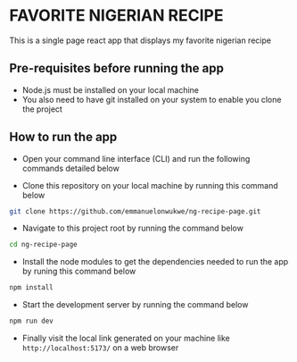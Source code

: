 # FAVORITE NIGERIAN RECIPE

This is a single page react app that displays my favorite nigerian recipe

## Pre-requisites before running the app

- Node.js must be installed on your local machine
- You also need to have git installed on your system to enable you clone the project

## How to run the app
- Open your command line interface (CLI) and run the following commands detailed below

- Clone this repository on your local machine by running this command below
```sh
git clone https://github.com/emmanuelonwukwe/ng-recipe-page.git
```

- Navigate to this project root by running the command below
```sh
cd ng-recipe-page
```

- Install the node modules to get the dependencies needed to run the app by runing this command below

```sh
npm install
```

- Start the development server by running the command below

```sh
npm run dev
```

- Finally visit the local link generated on your machine like ` http://localhost:5173/` on a web browser
